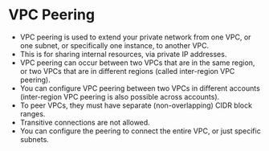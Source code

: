 # VPC Peering

- VPC peering is used to extend your private network from one VPC, or one
  subnet, or specifically one instance, to another VPC.
- This is for sharing internal resources, via private IP addresses.
- VPC peering can occur between two VPCs that are in the same region, or two
  VPCs that are in different regions (called inter-region VPC peering).
- You can configure VPC peering between two VPCs in different accounts
  (inter-region VPC peering is also possible across accounts).
- To peer VPCs, they must have separate (non-overlapping) CIDR block ranges.
- Transitive connections are not allowed.
- You can configure the peering to connect the entire VPC, or just specific subnets.
